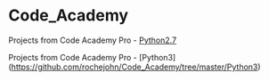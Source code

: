 # Code_Academy


Projects from Code Academy Pro - [Python2.7](https://github.com/rochejohn/Code_Academy/tree/master/Python2)







Projects from Code Academy Pro - [Python3]           (https://github.com/rochejohn/Code_Academy/tree/master/Python3)

